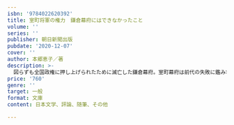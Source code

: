 ```yaml
---
isbn: '9784022620392'
title: 室町将軍の権力　鎌倉幕府にはできなかったこと
volume: ''
series: ''
publisher: 朝日新聞出版
pubdate: '2020-12-07'
cover: ''
author: 本郷恵子／著
description: >-
  図らずも全国政権に押し上げられたために滅亡した鎌倉幕府。室町幕府は前代の失敗に鑑み将軍権力を活用し、「朝廷を自由に動かすこと」に努めた。尊氏・直義の幕府創成期と三代義満時代の細川頼之を中心に、将軍権力の変遷を読み解く。
price: '760'
genre: ''
target: 一般
format: 文庫
content: 日本文学、評論、随筆、その他

---
```


